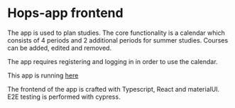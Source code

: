 # Hops-app frontend

The app is used to plan studies. The core functionality is a calendar which consists of 4 periods and 2 additional periods for summer studies. Courses can be added, edited and removed.

The app requires registering and logging in in order to use the calendar.

This app is running [here](https://hopsapp.fly.dev/)

The frontend of the app is crafted with Typescript, React and materialUI. E2E testing is performed with cypress.
